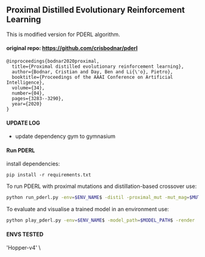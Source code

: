 
## Proximal Distilled Evolutionary Reinforcement Learning ##

This is modified version for PDERL algorithm.

#### original repo: https://github.com/crisbodnar/pderl
```
@inproceedings{bodnar2020proximal,
  title={Proximal distilled evolutionary reinforcement learning},
  author={Bodnar, Cristian and Day, Ben and Li{\'o}, Pietro},
  booktitle={Proceedings of the AAAI Conference on Artificial Intelligence},
  volume={34},
  number={04},
  pages={3283--3290},
  year={2020}
}
```

#### UPDATE LOG ###
- update dependency gym to gymnasium


#### Run PDERL #### 

install dependencies:

```
pip install -r requirements.txt
```

To run PDERL with proximal mutations and distillation-based crossover use:

```bash
python run_pderl.py -env=$ENV_NAME$ -distil -proximal_mut -mut_mag=$MUT_MAG$ -logdir=$LOG_DIR$
```

To evaluate and visualise a trained model in an environment use:

```bash
python play_pderl.py -env=$ENV_NAME$ -model_path=$MODEL_PATH$ -render 
```

#### ENVS TESTED #### 

'Hopper-v4' \
